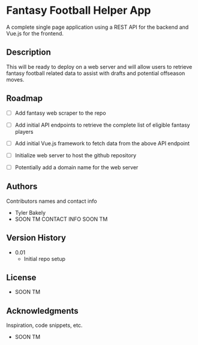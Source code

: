 # Fantasy Football Helper App

A complete single page application using a REST API for the backend and Vue.js for the frontend.

## Description
This will be ready to deploy on a web server and will allow users to retrieve fantasy football related data to 
assist with drafts and potential offseason moves.

<!-- ROADMAP -->
## Roadmap

- [ ] Add fantasy web scraper to the repo
- [ ] Add initial API endpoints to retrieve the complete list of eligible fantasy players
- [ ] Add initial Vue.js framework to fetch data from the above API endpoint
- [ ] Initialize web server to host the github repository
- [ ] Potentially add a domain name for the web server


## Authors

Contributors names and contact info

* Tyler Bakely
* SOON TM CONTACT INFO SOON TM

## Version History

* 0.01
    * Initial repo setup

## License

* SOON TM

## Acknowledgments

Inspiration, code snippets, etc.
* SOON TM
